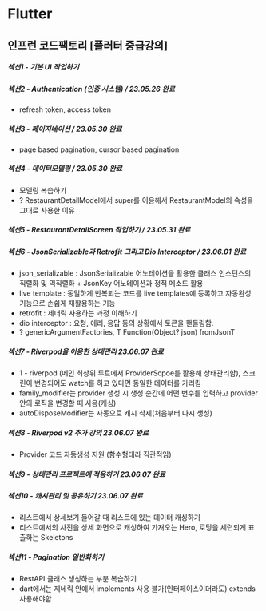 # Flutter

인프런 코드팩토리 [플러터 중급강의]
---

##### 섹션1 - 기본 UI 작업하기
##### 섹션2 - Authentication (인증 시스템) / 23.05.26 완료
 * refresh token, access token
##### 섹션3 - 페이지네이션 / 23.05.30 완료
 * page based pagination, cursor based pagination
##### 섹션4 - 데이터모델링 / 23.05.30 완료
 * 모델링 복습하기
 * ? RestaurantDetailModel에서 super를 이용해서 RestaurantModel의 속성을 그대로 사용한 이유
##### 섹션5 - RestaurantDetailScreen 작업하기 / 23.05.31 완료
##### 섹션6 - JsonSerializable과 Retrofit 그리고 Dio Interceptor / 23.06.01 완료
 * json_serializable : JsonSerializable 어노테이션을 활용한 클래스 인스턴스의 직렬화 및 역직렬화 + JsonKey 어노테이션과 정적 메소드 활용
 * live template : 동일하게 반복되는 코드를 live templates에 등록하고 자동완성 기능으로 손쉽게 재활용하는 기능
 * retrofit : 제너릭 사용하는 과정 이해하기
 * dio interceptor : 요청, 에러, 응답 등의 상황에서 토큰을 핸들링함.
 * ? genericArgumentFactories, T Function(Object? json) fromJsonT
##### 섹션7 - Riverpod을 이용한 상태관리 23.06.07 완료
 * 1 - riverpod (메인 최상위 루트에서 ProviderScpoe를 활용해 상태관리함), 스크린이 변경되어도 watch를 하고 있다면 동일한 데이터를 가리킴
 * family_modifier는 provider 생성 시 생성 순간에 어떤 변수를 입력하고 provider 안의 로직을 변경할 때 사용(캐싱)
 * autoDisposeModifier는 자동으로 캐시 삭제(처음부터 다시 생성)
##### 섹션8 - Riverpod v2 추가 강의 23.06.07 완료
 * Provider 코드 자동생성 지원 (함수형태라 직관적임)
##### 섹션9 - 상태관리 프로젝트에 적용하기 23.06.07 완료
##### 섹션10 - 캐시관리 및 공유하기 23.06.07 완료
 * 리스트에서 상세보기 들어갈 때 리스트에 있는 데이터 캐싱하기
 * 리스트에서의 사진을 상세 화면으로 캐싱하여 가져오는 Hero, 로딩을 세련되게 표출하는 Skeletons
##### 섹션11 - Pagination 일반화하기
 * RestAPI 클래스 생성하는 부분 복습하기
 * dart에서는 제네릭 안에서 implements 사용 불가(인터페이스이더라도) extends 사용해야함